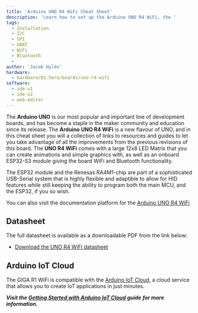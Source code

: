```yaml
---
title: 'Arduino UNO R4 WiFi Cheat Sheet'
description: 'Learn how to set up the Arduino UNO R4 WiFi, the '
tags:
  - Installation
  - I2C
  - SPI
  - UART
  - WiFi
  - Bluetooth
  - 
author: 'Jacob Hylén'
hardware:
  - hardware/02.hero/boards/uno-r4-wifi
software:
  - ide-v1
  - ide-v2
  - web-editor
---
```


The **Arduino UNO** is our most popular and important line of development boards, and has become a staple in the maker community and education since its release. The **Arduino UNO R4 WiFi** is a new flavour of UNO, and in this cheat sheet you will a collection of links to resources and guides to let you take advantage of all the improvements from the previous revisions of this board. The **UNO R4 WiFi** comes with a large 12x8 LED Matrix that you can create animations and simple graphics with, as well as an onboard ESP32-S3 module giving the board WiFi and Bluetooth functionality.

The ESP32 module and the Renesas RA4M1-chip are part of a sophisticated USB-Serial system that is highly flexible and adaptible to allow for HID features while still keeping the ability to program both the main MCU, and the ESP32, if you so wish.

You can also visit the documentation platform for the [Arduino UNO R4 WiFi](/hardware/uno-r4-wifi)  

## Datasheet 
The full datasheet is available as a downloadable PDF from the link below:

- [Download the UNO R4 WiFi datasheet](/resources/datasheets/ABX00087-datasheet.pdf)

## Arduino IoT Cloud
The GIGA R1 WiFi is compatible with the [Arduino IoT Cloud](https://create.arduino.cc/iot/things), a cloud service that allows you to create IoT applications in just minutes.

***Visit the [Getting Started with Arduino IoT Cloud](/arduino-cloud/getting-started/iot-cloud-getting-started) guide for more information.***